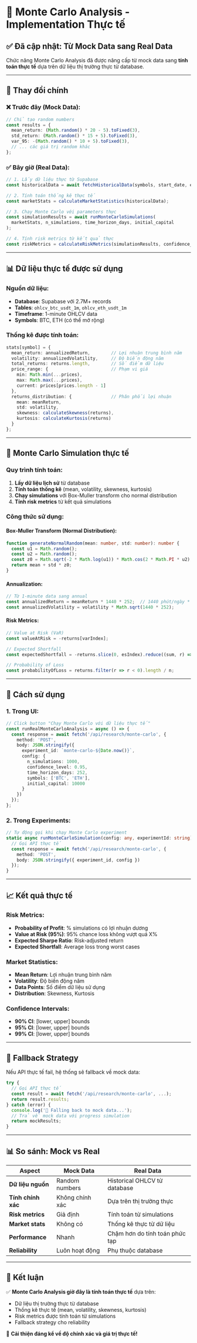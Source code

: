 # 🎲 Monte Carlo Analysis - Implementation Thực tế

## ✅ **Đã cập nhật: Từ Mock Data sang Real Data**

Chức năng Monte Carlo Analysis đã được nâng cấp từ mock data sang **tính toán thực tế** dựa trên dữ liệu thị trường thực từ database.

---

## 🔄 **Thay đổi chính**

### ❌ **Trước đây (Mock Data):**
```typescript
// Chỉ tạo random numbers
const results = {
  mean_return: (Math.random() * 20 - 5).toFixed(3),
  std_return: (Math.random() * 15 + 5).toFixed(3),
  var_95: -(Math.random() * 10 + 5).toFixed(3),
  // ... các giá trị random khác
};
```

### ✅ **Bây giờ (Real Data):**
```typescript
// 1. Lấy dữ liệu thực từ Supabase
const historicalData = await fetchHistoricalData(symbols, start_date, end_date);

// 2. Tính toán thống kê thực tế
const marketStats = calculateMarketStatistics(historicalData);

// 3. Chạy Monte Carlo với parameters thực
const simulationResults = await runMonteCarloSimulations(
  marketStats, n_simulations, time_horizon_days, initial_capital
);

// 4. Tính risk metrics từ kết quả thực
const riskMetrics = calculateRiskMetrics(simulationResults, confidence_level);
```

---

## 📊 **Dữ liệu thực tế được sử dụng**

### **Nguồn dữ liệu:**
- **Database**: Supabase với 2.7M+ records
- **Tables**: `ohlcv_btc_usdt_1m`, `ohlcv_eth_usdt_1m`
- **Timeframe**: 1-minute OHLCV data
- **Symbols**: BTC, ETH (có thể mở rộng)

### **Thống kê được tính toán:**
```typescript
stats[symbol] = {
  mean_return: annualizedReturn,        // Lợi nhuận trung bình năm
  volatility: annualizedVolatility,     // Độ biến động năm
  total_returns: returns.length,        // Số điểm dữ liệu
  price_range: {                        // Phạm vi giá
    min: Math.min(...prices),
    max: Math.max(...prices),
    current: prices[prices.length - 1]
  },
  returns_distribution: {               // Phân phối lợi nhuận
    mean: meanReturn,
    std: volatility,
    skewness: calculateSkewness(returns),
    kurtosis: calculateKurtosis(returns)
  }
};
```

---

## 🎯 **Monte Carlo Simulation thực tế**

### **Quy trình tính toán:**

1. **Lấy dữ liệu lịch sử** từ database
2. **Tính toán thống kê** (mean, volatility, skewness, kurtosis)
3. **Chạy simulations** với Box-Muller transform cho normal distribution
4. **Tính risk metrics** từ kết quả simulations

### **Công thức sử dụng:**

#### **Box-Muller Transform (Normal Distribution):**
```typescript
function generateNormalRandom(mean: number, std: number): number {
  const u1 = Math.random();
  const u2 = Math.random();
  const z0 = Math.sqrt(-2 * Math.log(u1)) * Math.cos(2 * Math.PI * u2);
  return mean + std * z0;
}
```

#### **Annualization:**
```typescript
// Từ 1-minute data sang annual
const annualizedReturn = meanReturn * 1440 * 252;  // 1440 phút/ngày * 252 ngày
const annualizedVolatility = volatility * Math.sqrt(1440 * 252);
```

#### **Risk Metrics:**
```typescript
// Value at Risk (VaR)
const valueAtRisk = -returns[varIndex];

// Expected Shortfall
const expectedShortfall = -returns.slice(0, esIndex).reduce((sum, r) => sum + r, 0) / esIndex;

// Probability of Loss
const probabilityOfLoss = returns.filter(r => r < 0).length / n;
```

---

## 🚀 **Cách sử dụng**

### **1. Trong UI:**
```typescript
// Click button "Chạy Monte Carlo với dữ liệu thực tế"
const runRealMonteCarloAnalysis = async () => {
  const response = await fetch('/api/research/monte-carlo', {
    method: 'POST',
    body: JSON.stringify({
      experiment_id: `monte-carlo-${Date.now()}`,
      config: {
        n_simulations: 1000,
        confidence_level: 0.95,
        time_horizon_days: 252,
        symbols: ['BTC', 'ETH'],
        initial_capital: 10000
      }
    })
  });
};
```

### **2. Trong Experiments:**
```typescript
// Tự động gọi khi chạy Monte Carlo experiment
static async runMonteCarloSimulation(config: any, experimentId: string) {
  // Gọi API thực tế
  const response = await fetch('/api/research/monte-carlo', {
    method: 'POST',
    body: JSON.stringify({ experiment_id, config })
  });
}
```

---

## 📈 **Kết quả thực tế**

### **Risk Metrics:**
- **Probability of Profit**: % simulations có lợi nhuận dương
- **Value at Risk (95%)**: 95% chance loss không vượt quá X%
- **Expected Sharpe Ratio**: Risk-adjusted return
- **Expected Shortfall**: Average loss trong worst cases

### **Market Statistics:**
- **Mean Return**: Lợi nhuận trung bình năm
- **Volatility**: Độ biến động năm
- **Data Points**: Số điểm dữ liệu sử dụng
- **Distribution**: Skewness, Kurtosis

### **Confidence Intervals:**
- **90% CI**: [lower, upper] bounds
- **95% CI**: [lower, upper] bounds  
- **99% CI**: [lower, upper] bounds

---

## 🔧 **Fallback Strategy**

Nếu API thực tế fail, hệ thống sẽ fallback về mock data:

```typescript
try {
  // Gọi API thực tế
  const result = await fetch('/api/research/monte-carlo', ...);
  return result.results;
} catch (error) {
  console.log('🔄 Falling back to mock data...');
  // Trả về mock data với progress simulation
  return mockResults;
}
```

---

## 📊 **So sánh: Mock vs Real**

| Aspect | Mock Data | Real Data |
|--------|-----------|-----------|
| **Dữ liệu nguồn** | Random numbers | Historical OHLCV từ database |
| **Tính chính xác** | Không chính xác | Dựa trên thị trường thực |
| **Risk metrics** | Giả định | Tính toán từ simulations |
| **Market stats** | Không có | Thống kê thực từ dữ liệu |
| **Performance** | Nhanh | Chậm hơn do tính toán phức tạp |
| **Reliability** | Luôn hoạt động | Phụ thuộc database |

---

## 🎯 **Kết luận**

✅ **Monte Carlo Analysis giờ đây là tính toán thực tế** dựa trên:
- Dữ liệu thị trường thực từ database
- Thống kê thực tế (mean, volatility, skewness, kurtosis)
- Risk metrics được tính toán từ simulations
- Fallback strategy cho reliability

🚀 **Cải thiện đáng kể về độ chính xác và giá trị thực tế!** 